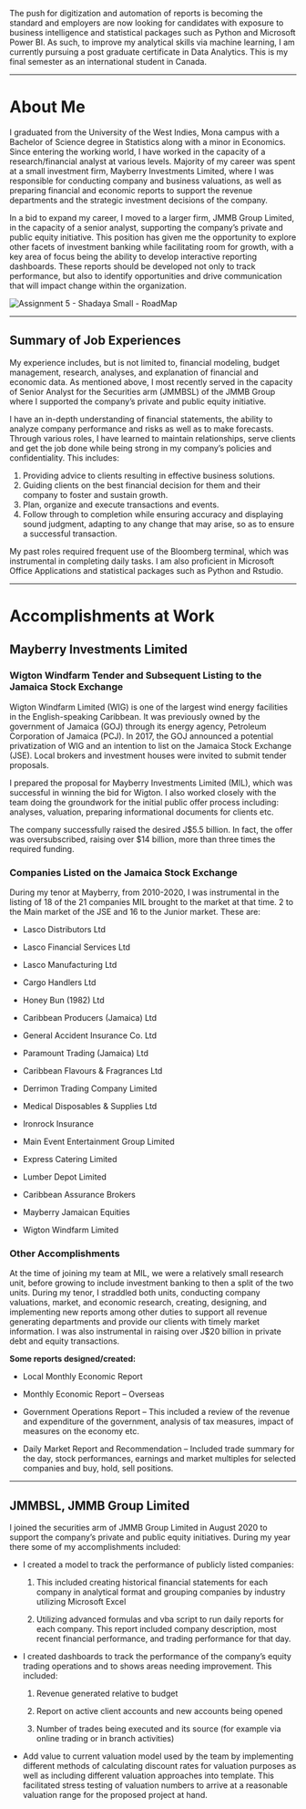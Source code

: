 The push for digitization and automation of reports is becoming the standard and employers are now looking for candidates with exposure to business intelligence and statistical packages such as Python and Microsoft Power BI.  As such, to improve my analytical skills via machine learning, I am currently pursuing a post graduate certificate in Data Analytics.  This is my final semester as an international student in Canada.

---

# About Me

I graduated from the University of the West Indies, Mona campus with a Bachelor of Science degree in Statistics along with a minor in Economics.  Since entering the working world, I have worked in the capacity of a research/financial analyst at various levels.  Majority of my career was spent at a small investment firm, Mayberry Investments Limited, where I was responsible for conducting company and business valuations, as well as preparing financial and economic reports to support the revenue departments and the strategic investment decisions of the company. 

In a bid to expand my career, I moved to a larger firm, JMMB Group Limited, in the capacity of a senior analyst, supporting the company’s private and public equity initiative.  This position has given me the opportunity to explore other facets of investment banking while facilitating room for growth, with a key area of focus being the ability to develop interactive reporting dashboards. These reports should be developed not only to track performance, but also to identify opportunities and drive communication that will impact change within the organization.  


![Assignment 5 - Shadaya Small - RoadMap](https://user-images.githubusercontent.com/95316235/163276466-dd17d4e3-058c-407d-8867-373688002d37.JPG)


---


## Summary of Job Experiences

My experience includes, but is not limited to, financial modeling, budget management, research, analyses, and explanation of financial and economic data.  As mentioned above, I most recently served in the capacity of Senior Analyst for the Securities arm (JMMBSL) of the JMMB Group where I supported the company’s private and public equity initiative.  

I have an in-depth understanding of financial statements, the ability to analyze company performance and risks as well as to make forecasts.  Through various roles, I have learned to maintain relationships, serve clients and get the job done while being strong in my company’s policies and confidentiality.  This includes: 
   1. Providing advice to clients resulting in effective business solutions.
   2. Guiding clients on the best financial decision for them and their company to foster and sustain growth.
   3. Plan, organize and execute transactions and events.
   4. Follow through to completion while ensuring accuracy and displaying sound judgment, adapting to any change that may arise, so as to ensure a successful transaction.

My past roles required frequent use of the Bloomberg terminal, which was instrumental in completing daily tasks. I am also proficient in Microsoft Office Applications and statistical packages such as Python and Rstudio.

---

# Accomplishments at Work

## Mayberry Investments Limited
### Wigton Windfarm Tender and Subsequent Listing to the Jamaica Stock Exchange
Wigton Windfarm Limited (WIG) is one of the largest wind energy facilities in the English-speaking Caribbean.  It was previously owned by the government of Jamaica (GOJ) through its energy agency, Petroleum Corporation of Jamaica (PCJ). In 2017, the GOJ announced a potential privatization of WIG and an intention to list on the Jamaica Stock Exchange (JSE). Local brokers and investment houses were invited to submit tender proposals.

I prepared the proposal for Mayberry Investments Limited (MIL), which was successful in winning the bid for Wigton.  I also worked closely with the team doing the groundwork for the initial public offer process including: analyses, valuation, preparing informational documents for clients etc. 

The company successfully raised the desired J$5.5 billion.  In fact, the offer was oversubscribed, raising over $14 billion, more than three times the required funding.

### Companies Listed on the Jamaica Stock Exchange
During my tenor at Mayberry, from 2010-2020, I was instrumental in the listing of 18 of the 21 companies MIL brought to the market at that time.  2 to the Main market of the JSE and 16 to the Junior market.  These are:

- Lasco Distributors Ltd

- Lasco Financial Services Ltd

- Lasco Manufacturing Ltd

- Cargo Handlers Ltd

- Honey Bun (1982) Ltd

- Caribbean Producers (Jamaica) Ltd

- General Accident Insurance Co. Ltd

- Paramount Trading (Jamaica) Ltd

- Caribbean Flavours & Fragrances Ltd

- Derrimon Trading Company Limited

- Medical Disposables & Supplies Ltd

- Ironrock Insurance

- Main Event Entertainment Group Limited

- Express Catering Limited

- Lumber Depot Limited

- Caribbean Assurance Brokers

- Mayberry Jamaican Equities

- Wigton Windfarm Limited


### Other Accomplishments
At the time of joining my team at MIL, we were a relatively small research unit, before growing to include investment banking to then a split of the two units. During my tenor, I straddled both units, conducting company valuations, market, and economic research, creating, designing, and implementing new reports among other duties to support all revenue generating departments and provide our clients with timely market information. I was also instrumental in raising over J$20 billion in private debt and equity transactions.

**Some reports designed/created:**

- Local Monthly Economic Report

- Monthly Economic Report – Overseas

- Government Operations Report – This included a review of the revenue and expenditure of the government, analysis of tax measures, impact of measures on the economy etc.

- Daily Market Report and Recommendation – Included trade summary for the day, stock performances, earnings and market multiples for selected companies and buy, hold, sell positions.

---

## JMMBSL, JMMB Group Limited
I joined the securities arm of JMMB Group Limited in August 2020 to support the company’s private and public equity initiatives. During my year there some of my accomplishments included:

- I created a model to track the performance of publicly listed companies:

   1. This included creating historical financial statements for each company in analytical format and grouping companies by industry utilizing Microsoft Excel

   2. Utilizing advanced formulas and vba script to run daily reports for each company.  This report included company description, most recent financial performance, and trading performance for that day.


- I created dashboards to track the performance of the company’s equity trading operations and to shows areas needing improvement.  This included:

   1. Revenue generated relative to budget

   2. Report on active client accounts and new accounts being opened

   3. Number of trades being executed and its source (for example via online trading or in branch activities)


- Add value to current valuation model used by the team by implementing different methods of calculating discount rates for valuation purposes as well as including different valuation approaches into template.  This facilitated stress testing of valuation numbers to arrive at a reasonable valuation range for the proposed project at hand.
